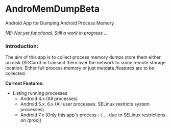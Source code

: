 # AndroMemDumpBeta
Android App for Dumping Android Process Memory

*NB: Not yet functional. Still a work in progress ...*

<h3>Introduction:</h3>
The aim of this app is to collect process memory dumps store them either on disk (SDCard) or transmit them over the network to some remote storage location. Either full process memory or just metdata /features are to be collected.

**Current Features:**
- Listing running processes
    - Android 4.x (All processes)
    - Android 5.x, 6.x (All user processes. SELinux restricts system processes)
    - Android 7.x (Only this app's process :-( ... due to SELinux restrictions on /proc))